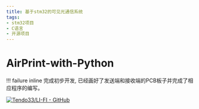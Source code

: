 ```yaml
---
title: 基于stm32的可见光通信系统
tags:
- stm32项目
- C语言
- 开源项目
---
```


# AirPrint-with-Python

!!! failure inline
    完成初步开发, 已经画好了发送端和接收端的PCB板子并完成了相应程序的编写。

[![Tendo33/LI-FI - GitHub](https://gh-card.dev/repos/Tendo33/LI-FI.svg?fullname=)](https://github.com/Tendo33/LI-FI)